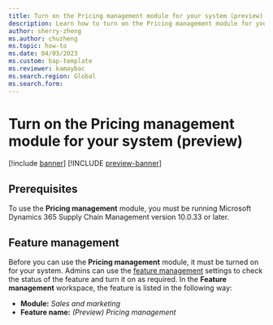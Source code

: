 ```yaml
---
title: Turn on the Pricing management module for your system (preview)
description: Learn how to turn on the Pricing management module for your system, including prerequisites and an outline on feature management.
author: sherry-zheng
ms.author: chuzheng
ms.topic: how-to
ms.date: 04/03/2023
ms.custom: bap-template
ms.reviewer: kamaybac
ms.search.region: Global
ms.search.form:
---
```


# Turn on the Pricing management module for your system (preview)

[!include [banner](../includes/banner.md)]
[!INCLUDE [preview-banner](~/../shared-content/shared/preview-includes/preview-banner.md)]
<!-- KFM: Preview until further notice -->

## Prerequisites

To use the **Pricing management** module, you must be running Microsoft Dynamics 365 Supply Chain Management version 10.0.33 or later.

## Feature management

Before you can use the **Pricing management** module, it must be turned on for your system. Admins can use the [feature management](../../fin-ops-core/fin-ops/get-started/feature-management/feature-management-overview.md) settings to check the status of the feature and turn it on as required. In the **Feature management** workspace, the feature is listed in the following way:

- **Module:** *Sales and marketing*
- **Feature name:** *(Preview) Pricing management*
